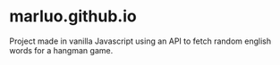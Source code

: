 # marluo.github.io

Project made in vanilla Javascript using an API to fetch random english words for a hangman game.
